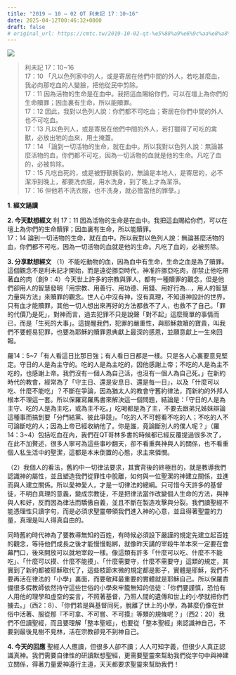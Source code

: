 ```yaml
---
title: "2019 – 10 – 02 QT 利未記 17：10~16"
date: 2025-04-12T00:46:32+0800
draft: false
# original_url: https://cmtc.tw/2019-10-02-qt-%e5%88%a9%e6%9c%aa%e8%a8%98-17%ef%bc%9a1016
---
```


![](/images/qt.jpg)
> 利未記 17：10\~16  
> 17：10 「凡以色列家中的人，或是寄居在他們中間的外人，若吃甚麼血，我必向那吃血的人變臉，把他從民中剪除。  
> 17：11 因為活物的生命是在血中。我把這血賜給你們，可以在壇上為你們的生命贖罪；因血裏有生命，所以能贖罪。  
> 17：12 因此，我對以色列人說：你們都不可吃血；寄居在你們中間的外人也不可吃血。  
> 17：13 凡以色列人，或是寄居在他們中間的外人，若打獵得了可吃的禽獸，必放出牠的血來，用土掩蓋。  
> 17：14 「論到一切活物的生命，就在血中。所以我對以色列人說：無論甚麼活物的血，你們都不可吃，因為一切活物的血就是他的生命。凡吃了血的，必被剪除。  
> 17：15 凡吃自死的，或是被野獸撕裂的，無論是本地人，是寄居的，必不潔淨到晚上，都要洗衣服，用水洗身，到了晚上才為潔淨。  
> 17：16 但他若不洗衣服，也不洗身，就必擔當他的罪孽。」

**1. 經文誦讀**

**2.  今天默想經文**
利 17：11 因為活物的生命是在血中。我把這血賜給你們，可以在壇上為你們的生命贖罪；因血裏有生命，所以能贖罪。  
17：14 論到一切活物的生命，就在血中。所以我對以色列人說：無論甚麼活物的血，你們都不可吃，因為一切活物的血就是他的生命。凡吃了血的，必被剪除。

**3. 分享默想經文**
（1）不能吃動物的血，因為血中有生命，生命之血是為了贖罪。這個觀念不是利未記才開始，而是遠從挪亞時代，神准許挪亞吃肉，卻禁止他吃帶著血的肉（創9：4）今天世上許多的宗教與罪人，都有一種贖罪的觀念，但是他們卻用人的智慧發明「用宗教、用善行、用功德、用錢、用好行為…，用人的智慧力量與方法」來贖罪的觀念。世人心中沒有神，沒有真理，不知道神設計的世界，只有血才能贖罪，其他一切人想出來再好的方法都救不了人，也救不了自己。「罪的代價乃是死」，對神而言，過去犯罪不只是說聲「對不起」這麼簡單的事情而已，而是「生死的大事」。這提醒我們，犯罪的嚴重性，與耶穌救贖的寶貴，叫我們不要輕易犯罪，也要為耶穌的贖罪恩典獻上最深的感恩，並願意獻上一生來回報。

羅14：5\~7「有人看這日比那日強；有人看日日都是一樣。只是各人心裏要意見堅定。守日的人是為主守的。吃的人是為主吃的，因他感謝上帝；不吃的人是為主不吃的，也感謝上帝。我們沒有一個人為自己活，也沒有一個人為自己死。」在新約時代的教會，經常為了「守主日、還是安息日、還是每一日」，以及「什麼可以吃、什麼不能吃」？不斷在爭論，因為猶太人的教會守舊約律法，而新約的外邦人根本不理這一套。所以保羅寫羅馬書來解決這一個問題，結論是：「守日的人是為主守、吃的人是為主吃，或為主不吃。」吃喝都是為了主，不要去跟弟兄姊妹辯論這種事而搞到要「分門結黨、彼此爭競」。「吃的人不可輕看不吃的人；不吃的人不可論斷吃的人；因為上帝已經收納他了。你是誰，竟論斷別人的僕人呢？」（羅14：3\~4）包括吃血在內，我們在QT哥林多書的時候都已經反覆提過很多次了，在此不加贅述，很多人寧可為這些事吵翻天，卻不看重與神與人的關係，也不看重個人私生活中的聖潔，這都是本末倒置的心態，求主來憐憫。

（2）我個人的看法，舊約中一切律法要求，其實背後的終極目的，就是教導我們認識神的屬性，並且塑造我們從罪性中脫離，如何與一位聖潔的神建立關係，並進而與人建立關係。所以愛神愛人，才是一切律法的總綱。只可惜今天許多的基督徒，不明白真理的意義，變成宗教徒，不是把律法當作改變個人生命的方法，與神與人和好，反而因為律法而驕傲自義，並且不斷在製造攻擊與分裂。我們讀聖經不能憑理性只讀字句，而是必須求聖靈帶領我們進入神的心意，並且得著聖靈的力量，真理是叫人得真自由的。

同時舊約時代神為了要教導無知的百姓，有時候必須設下嚴謹的規定先建立起百姓的觀念，等待他們成長之後才能慢慢鬆綁，就像昨天講的宰殺牛羊本來一定要在會幕門口，後來開放可以就地宰殺一樣。像這類有許多「什麼可以吃、什麼不不能吃」、「什麼可以摸、什麼不能摸」、「什麼需要守，什麼不需要守」這類的規定，其實到了新約都被耶穌取代了，這些枝節末微的規定都是影子，實體是耶穌，我們不要再活在律法的「小學」裏面，而要敬拜最重要的實體就是耶穌自己。所以保羅責備很多假教師依然持守這些世俗的小學來牢籠無知的信徒：「你們要謹慎，恐怕有人用他的理學和虛空的妄言，不照著基督，乃照人間的遺傳和世上的小學就把你們擄去。」（西2：8）、「你們若是與基督同死，脫離了世上的小學，為甚麼仍像在世俗中活著、服從那『不可拿、不可嘗、不可摸』等類的規條呢？」（西2：20）我們不但讀聖經，而且要理解「整本聖經」，也要從「整本聖經」來認識神自己，不要到最後見樹不見林，活在宗教卻見不到神自己。

**4. 今天的回應**
聖經人人應讀，但很多人卻不讀；人人可知字義，但很少人真正認識真神。我們需要自律性的研讀默想聖經，更需要聖靈來幫助我們從字句中與神建立關係，得著力量愛神遵行主道，天天都要求聖靈來幫助我們！
